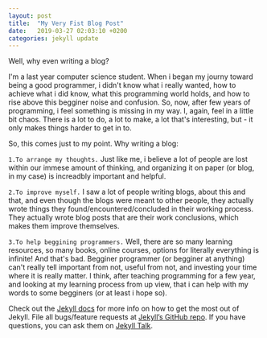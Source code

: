 ```yaml
---
layout: post
title:  "My Very Fist Blog Post"
date:   2019-03-27 02:03:10 +0200
categories: jekyll update
---
```

Well, why even writing a blog?

I'm a last year computer science student. When i began my journy toward being a good programmer, i didn't know what i really wanted, how to achieve what i did know, what this programming world holds, and how to rise above this begginer noise and confusion.
So, now, after few years of programming, i feel something is missing in my way. I, again, feel in a little bit chaos. There is a lot to do, a lot to make, a lot that's interesting, but - it only makes things harder to get in to.

So, this comes just to my point. Why writing a blog:

`1.To arrange my thoughts.`
	Just like me, i believe a lot of people are lost within our immese amount of thinking, and organizing it on paper (or blog, in my case) is increadbly important and helpful.

`2.To improve myself.`
	I saw a lot of people writing blogs, about this and that, and even though the blogs were meant to other people, they actually wrote things they found/encountered/concluded in their working process. They actually wrote blog posts that are their work conclusions, which makes them improve themselves.

`3.To help beggining programmers.`
	Well, there are so many learning resources, so many books, online courses, options for literally everything is infinite!
	And that's bad. Begginer programmer (or begginer at anything) can't really tell important from not, useful from not, and investing your time where it is really matter. I think, after teaching programming for a few year, and looking at my learning process from up view, that i can help with my words to some begginers (or at least i hope so).

Check out the [Jekyll docs][jekyll-docs] for more info on how to get the most out of Jekyll. File all bugs/feature requests at [Jekyll’s GitHub repo][jekyll-gh]. If you have questions, you can ask them on [Jekyll Talk][jekyll-talk].

[jekyll-docs]: https://jekyllrb.com/docs/home
[jekyll-gh]:   https://github.com/jekyll/jekyll
[jekyll-talk]: https://talk.jekyllrb.com/
